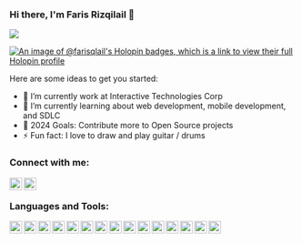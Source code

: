 ### Hi there, I'm Faris Rizqilail 👋

<img src="https://raw.githubusercontent.com/farisqlail/farisqlail/master/Hallo,.png">

[![An image of @farisqlail's Holopin badges, which is a link to view their full Holopin profile](https://holopin.me/farisqlail)](https://holopin.io/@farisqlail)

Here are some ideas to get you started:

- 🔭 I’m currently work at Interactive Technologies Corp
- 🌱 I’m currently learning about web development, mobile development, and SDLC
- 🥅 2024 Goals: Contribute more to Open Source projects
- ⚡ Fun fact:  I love to draw and play guitar / drums

### Connect with me:

<a href="https://www.linkedin.com/in/faris-rizqilail-630329194/"><img align="left" alt="Faris Rizqilail | LinkedIn" width="22px" src="https://cdn-icons-png.flaticon.com/512/174/174857.png" /></a>
<a href="https://www.instagram.com/farisqlail/"><img align="left" alt="farisqlail | Instagram" width="22px" src="https://static.cdnlogo.com/logos/i/92/instagram.svg" /></a>

<br/>

### Languages and Tools:

<img align="left" alt="html" width="22px" src="https://icon-library.com/images/html5-icon/html5-icon-13.jpg" />
<img align="left" alt="css" width="22px" src="https://cdn.iconscout.com/icon/free/png-256/css-131-722685.png" />
<img align="left" alt="javascript" width="22px" src="https://upload.wikimedia.org/wikipedia/commons/thumb/9/99/Unofficial_JavaScript_logo_2.svg/1024px-Unofficial_JavaScript_logo_2.svg.png" />
<img align="left" alt="java" width="22px" src="https://upload.wikimedia.org/wikipedia/de/e/e1/Java-Logo.svg" />
<img align="left" alt="laravel" width="22px" src="https://upload.wikimedia.org/wikipedia/commons/thumb/9/9a/Laravel.svg/1969px-Laravel.svg.png" />
<img align="left" alt="lumen" width="22px" src="https://cdn.worldvectorlogo.com/logos/lumen-1.svg" />
<img align="left" alt="codeigniter" width="22px" src="https://belajarphp.net/wp-content/uploads/2019/03/logo-codeigniter.png" />
<img align="left" alt="git" width="22px" src="https://upload.wikimedia.org/wikipedia/commons/thumb/3/3f/Git_icon.svg/1024px-Git_icon.svg.png" />
<img align="left" alt="bootstrap" width="22px" src="https://upload.wikimedia.org/wikipedia/commons/thumb/b/b2/Bootstrap_logo.svg/1280px-Bootstrap_logo.svg.png" />
<img align="left" alt="figma" width="22px" src="https://upload.wikimedia.org/wikipedia/commons/3/33/Figma-logo.svg" />
<img align="left" alt="androidstudio" width="22px" src="https://upload.wikimedia.org/wikipedia/commons/thumb/e/e3/Android_Studio_Icon_%282014-2019%29.svg/1200px-Android_Studio_Icon_%282014-2019%29.svg.png" />
<img align="left" alt="postman" width="22px" src="https://seeklogo.com/images/P/postman-logo-F43375A2EB-seeklogo.com.png" />
<img align="left" alt="mysql" width="22px" src="https://download.logo.wine/logo/MySQL/MySQL-Logo.wine.png" />
<img align="left" alt="vuejs" width="22px" src="https://upload.wikimedia.org/wikipedia/commons/thumb/9/95/Vue.js_Logo_2.svg/2367px-Vue.js_Logo_2.svg.png" />
<img align="left" alt="nuxtjs" width="22px" src="https://upload.wikimedia.org/wikipedia/commons/thumb/9/95/Vue.js_Logo_2.svg/2367px-Vue.js_Logo_2.svg.png" />
